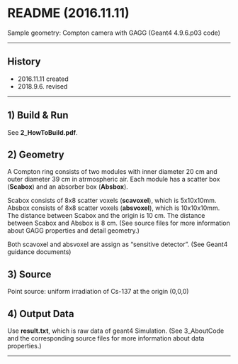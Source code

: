 # README (2016.11.11)
Sample geometry: Compton camera with GAGG (Geant4 4.9.6.p03 code)
- - - - - - - - - - - - - - - - - - - - - - 
## History
 - 2016.11.11 created  
 - 2018.9.6. revised  
 
- - - - - - - - - - - - - - - - - - - - - - 
## 1) Build & Run 
 See **2_HowToBuild.pdf**.

## 2) Geometry
 A Compton ring consists of two modules with inner diameter 20 cm and outer diameter 39 cm in atrmospheric air.
 Each module has a scatter box (**Scabox**) and an absorber box (**Absbox**).

 Scabox consists of 8x8 scatter voxels (**scavoxel**), which is 5x10x10mm.
 Absbox consists of 8x8 scatter voxels (**absvoxel**), which is 10x10x10mm.
 The distance between Scabox and the origin is 10 cm.
 The distance between Scabox and Absbox is 8 cm.
 (See source files for more information about GAGG properties and detail geometry.)

 Both scavoxel and absvoxel are assign as “sensitive detector”. (See Geant4 guidance documents)

## 3) Source

 Point source: uniform irradiation of Cs-137 at the origin (0,0,0)

## 4) Output Data
 Use **result.txt**, which is raw data of geant4 Simulation.
 (See 3_AboutCode and the corresponding source files for more information about data properties.)
- - - - - - - - - - - - - - - - - - - - - - 

